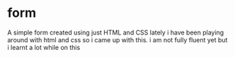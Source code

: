 # form
A simple form created using just HTML and CSS
lately i have been playing around with html and css so i came up with this.
i am not fully fluent yet but i learnt a lot while on this
